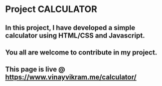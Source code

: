 # Project CALCULATOR
## In this project, I have developed a simple calculator using HTML/CSS and Javascript.

## You all are welcome to contribute in my project.

## This page is live @ https://www.vinayvikram.me/calculator/
